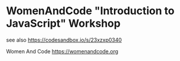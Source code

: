 # WomenAndCode "Introduction to JavaScript" Workshop


see also https://codesandbox.io/s/23xzxp0340

Women And Code 
https://womenandcode.org
